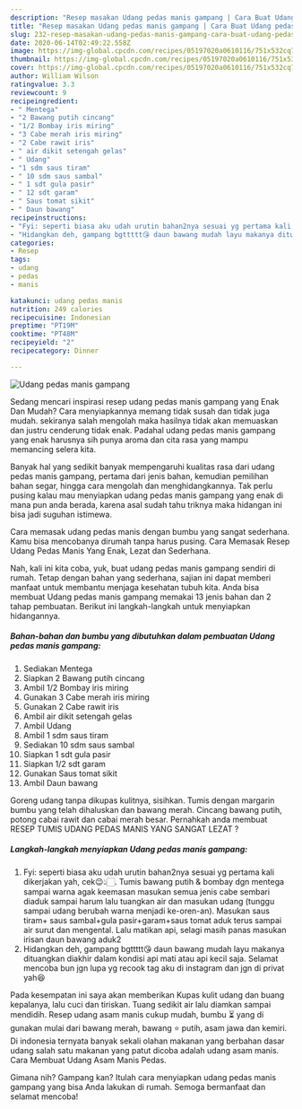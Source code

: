 ```yaml
---
description: "Resep masakan Udang pedas manis gampang | Cara Buat Udang pedas manis gampang Yang Bikin Ngiler"
title: "Resep masakan Udang pedas manis gampang | Cara Buat Udang pedas manis gampang Yang Bikin Ngiler"
slug: 232-resep-masakan-udang-pedas-manis-gampang-cara-buat-udang-pedas-manis-gampang-yang-bikin-ngiler
date: 2020-06-14T02:49:22.558Z
image: https://img-global.cpcdn.com/recipes/05197020a0610116/751x532cq70/udang-pedas-manis-gampang-foto-resep-utama.jpg
thumbnail: https://img-global.cpcdn.com/recipes/05197020a0610116/751x532cq70/udang-pedas-manis-gampang-foto-resep-utama.jpg
cover: https://img-global.cpcdn.com/recipes/05197020a0610116/751x532cq70/udang-pedas-manis-gampang-foto-resep-utama.jpg
author: William Wilson
ratingvalue: 3.3
reviewcount: 9
recipeingredient:
- " Mentega"
- "2 Bawang putih cincang"
- "1/2 Bombay iris miring"
- "3 Cabe merah iris miring"
- "2 Cabe rawit iris"
- " air dikit setengah gelas"
- " Udang"
- "1 sdm saus tiram"
- " 10 sdm saus sambal"
- " 1 sdt gula pasir"
- " 12 sdt garam"
- " Saus tomat sikit"
- " Daun bawang"
recipeinstructions:
- "Fyi: seperti biasa aku udah urutin bahan2nya sesuai yg pertama kali dikerjakan yah, cek😉👆🏻. Tumis bawang putih &amp; bombay dgn mentega sampai warna agak keemasan masukan semua jenis cabe sembari diaduk sampai harum lalu tuangkan air dan masukan udang (tunggu sampai udang berubah warna menjadi ke-oren-an). Masukan saus tiram+ saus sambal+gula pasir+garam+saus tomat aduk terus sampai air surut dan mengental. Lalu matikan api, selagi masih panas masukan irisan daun bawang aduk2"
- "Hidangkan deh, gampang bgttttt😘 daun bawang mudah layu makanya dituangkan diakhir dalam kondisi api mati atau api kecil saja. Selamat mencoba bun jgn lupa yg recook tag aku di instagram dan jgn di privat yah😆"
categories:
- Resep
tags:
- udang
- pedas
- manis

katakunci: udang pedas manis 
nutrition: 249 calories
recipecuisine: Indonesian
preptime: "PT19M"
cooktime: "PT48M"
recipeyield: "2"
recipecategory: Dinner

---
```



![Udang pedas manis gampang](https://img-global.cpcdn.com/recipes/05197020a0610116/751x532cq70/udang-pedas-manis-gampang-foto-resep-utama.jpg)

Sedang mencari inspirasi resep udang pedas manis gampang yang Enak Dan Mudah? Cara menyiapkannya memang tidak susah dan tidak juga mudah. sekiranya salah mengolah maka hasilnya tidak akan memuaskan dan justru cenderung tidak enak. Padahal udang pedas manis gampang yang enak harusnya sih punya aroma dan cita rasa yang mampu memancing selera kita.

Banyak hal yang sedikit banyak mempengaruhi kualitas rasa dari udang pedas manis gampang, pertama dari jenis bahan, kemudian pemilihan bahan segar, hingga cara mengolah dan menghidangkannya. Tak perlu pusing kalau mau menyiapkan udang pedas manis gampang yang enak di mana pun anda berada, karena asal sudah tahu triknya maka hidangan ini bisa jadi suguhan istimewa.

Cara memasak udang pedas manis dengan bumbu yang sangat sederhana. Kamu bisa mencobanya dirumah tanpa harus pusing. Cara Memasak Resep Udang Pedas Manis Yang Enak, Lezat dan Sederhana.


Nah, kali ini kita coba, yuk, buat udang pedas manis gampang sendiri di rumah. Tetap dengan bahan yang sederhana, sajian ini dapat memberi manfaat untuk membantu menjaga kesehatan tubuh kita. Anda bisa membuat Udang pedas manis gampang memakai 13 jenis bahan dan 2 tahap pembuatan. Berikut ini langkah-langkah untuk menyiapkan hidangannya.

<!--inarticleads1-->

##### Bahan-bahan dan bumbu yang dibutuhkan dalam pembuatan Udang pedas manis gampang:

1. Sediakan  Mentega
1. Siapkan 2 Bawang putih cincang
1. Ambil 1/2 Bombay iris miring
1. Gunakan 3 Cabe merah iris miring
1. Gunakan 2 Cabe rawit iris
1. Ambil  air dikit setengah gelas
1. Ambil  Udang
1. Ambil 1 sdm saus tiram
1. Sediakan  10 sdm saus sambal
1. Siapkan  1 sdt gula pasir
1. Siapkan  1/2 sdt garam
1. Gunakan  Saus tomat sikit
1. Ambil  Daun bawang


Goreng udang tanpa dikupas kulitnya, sisihkan. Tumis dengan margarin bumbu yang telah dihaluskan dan bawang merah. Cincang bawang putih, potong cabai rawit dan cabai merah besar. Pernahkah anda membuat RESEP TUMIS UDANG PEDAS MANIS YANG SANGAT LEZAT ? 

<!--inarticleads2-->

##### Langkah-langkah menyiapkan Udang pedas manis gampang:

1. Fyi: seperti biasa aku udah urutin bahan2nya sesuai yg pertama kali dikerjakan yah, cek😉👆🏻. Tumis bawang putih &amp; bombay dgn mentega sampai warna agak keemasan masukan semua jenis cabe sembari diaduk sampai harum lalu tuangkan air dan masukan udang (tunggu sampai udang berubah warna menjadi ke-oren-an). Masukan saus tiram+ saus sambal+gula pasir+garam+saus tomat aduk terus sampai air surut dan mengental. Lalu matikan api, selagi masih panas masukan irisan daun bawang aduk2
1. Hidangkan deh, gampang bgttttt😘 daun bawang mudah layu makanya dituangkan diakhir dalam kondisi api mati atau api kecil saja. Selamat mencoba bun jgn lupa yg recook tag aku di instagram dan jgn di privat yah😆


Pada kesempatan ini saya akan memberikan Kupas kulit udang dan buang kepalanya, lalu cuci dan tiriskan. Tuang sedikit air lalu diamkan sampai mendidih. Resep udang asam manis cukup mudah, bumbu ⏳ yang di gunakan mulai dari bawang merah, bawang ⭐ putih, asam jawa dan kemiri. Di indonesia ternyata banyak sekali olahan makanan yang berbahan dasar udang salah satu makanan yang patut dicoba adalah udang asam manis. Cara Membuat Udang Asam Manis Pedas. 

Gimana nih? Gampang kan? Itulah cara menyiapkan udang pedas manis gampang yang bisa Anda lakukan di rumah. Semoga bermanfaat dan selamat mencoba!

